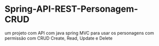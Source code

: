 # Spring-API-REST-Personagem-CRUD

um projeto com API com java spring MVC para usar os personagens com permissão com CRUD Create, Read, Update e Delete
